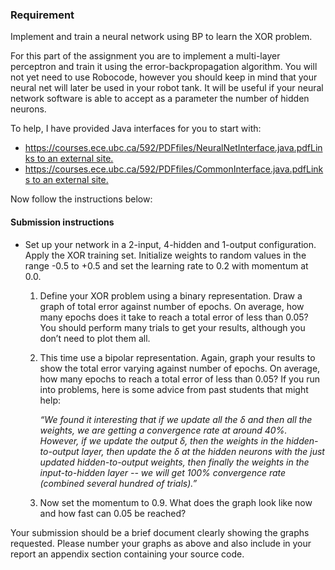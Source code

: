 ### Requirement

Implement and train a neural network using BP to learn the XOR problem.

For this part of the assignment you are to implement a multi-layer perceptron and train it using the error-backpropagation algorithm. You will not yet need to use Robocode, however you should keep in mind that your neural net will later be used in your robot tank. It will be useful if your neural network software is able to accept as a parameter the number of hidden neurons.

To help, I have provided Java interfaces for you to start with:

- [https://courses.ece.ubc.ca/592/PDFfiles/NeuralNetInterface.java.pdfLinks to an external site.](https://courses.ece.ubc.ca/592/PDFfiles/NeuralNetInterface.java.pdf)
- [https://courses.ece.ubc.ca/592/PDFfiles/CommonInterface.java.pdfLinks to an external site.](https://courses.ece.ubc.ca/592/PDFfiles/CommonInterface.java.pdf)

Now follow the instructions below:

#### Submission instructions

- Set up your network in a 2-input, 4-hidden and 1-output configuration. Apply the XOR training set. Initialize weights to random values in the range -0.5 to +0.5 and set the learning rate to 0.2 with momentum at 0.0.

  1. Define your XOR problem using a binary representation. Draw a graph of total error against number of epochs. On average, how many epochs does it take to reach a total error of less than 0.05? You should perform many trials to get your results, although you don’t need to plot them all.

  2. This time use a bipolar representation. Again, graph your results to show the total error varying against number of epochs. On average, how many epochs to reach a total error of less than 0.05? If you run into problems, here is some advice from past students that might help:

     *“We found it interesting that if we update all the δ and then all the weights, we are getting a convergence rate at around 40%. However, if we update the output δ, then the weights in the hidden-to-output layer, then update the δ at the hidden neurons with the just updated hidden-to-output weights, then finally the weights in the input-to-hidden layer -- we will get 100% convergence rate (combined several hundred of trials).”*

  3. Now set the momentum to 0.9. What does the graph look like now and how fast can 0.05 be reached?

Your submission should be a brief document clearly showing the graphs requested. Please number your graphs as above and also include in your report an appendix section containing your source code.